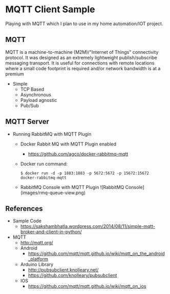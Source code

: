 # MQTT Client Sample
Playing with MQTT which I plan to use in my home automation/IOT project.

## MQTT
MQTT is a machine-to-machine (M2M)/"Internet of Things" connectivity protocol. It was designed as an extremely lightweight publish/subscribe messaging transport. It is useful for connections with remote locations where a small code footprint is required and/or network bandwidth is at a premium

* Simple
  * TCP Based
  * Asynchronous
  * Payload agnostic
  * Pub/Sub

## MQTT Server
* Running RabbitMQ with MQTT Plugin
  * Docker Rabbit MQ with MQTT Plugin enabled
    * https://github.com/agco/docker-rabbitmq-mqtt
  * Docker run command:

    ```
    $ docker run -d -p 1883:1883 -p 5672:5672 -p 15672:15672 docker-rabbitmq-mqtt
    ```
  * RabbitMQ Console with MQTT Plugin
    ![RabbitMQ Console]
    (images/rmq-queue-view.png)

## References
* Sample Code
  * https://sakshambhatla.wordpress.com/2014/08/11/simple-mqtt-broker-and-client-in-python/
* MQTT
  * http://mqtt.org/
  * Android
    * https://github.com/mqtt/mqtt.github.io/wiki/mqtt_on_the_android_platform
  * Arduino Library
    * http://pubsubclient.knolleary.net/
    * https://github.com/knolleary/pubsubclient
  * IOS
    * https://github.com/mqtt/mqtt.github.io/wiki/mqtt_on_ios

